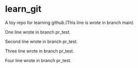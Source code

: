 # learn_git
A toy repo for learning github.(This line is wrote in branch main)

One line wrote in branch pr_test.

Second line wrote in branch pr_test.

Three line wrote in branch pr_test.

Four line wrote in branch pr_test.

